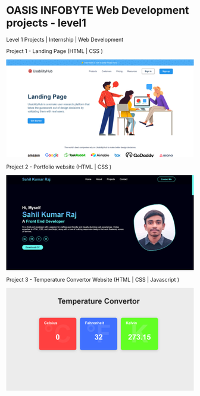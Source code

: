 # OASIS INFOBYTE Web Development projects - level1

Level 1 Projects | Internship | Web Development

Project 1 - Landing Page 
(HTML | CSS )

![Landing Page project](LandingPage.png)

Project 2 - Portfolio website
(HTML | CSS )

![Portfolio website project](Portfoliowebsite.png)

Project 3 - Temperature Convertor Website
(HTML | CSS | Javascript )

![Temperature Convertor](Temperature.png) 